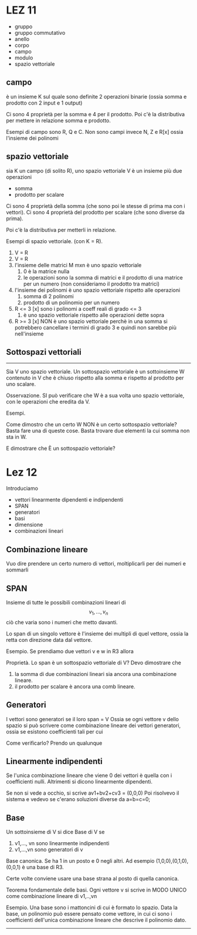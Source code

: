 # LEZ 11
- gruppo
- gruppo commutativo
- anello
- corpo
- campo
- modulo
- spazio vettoriale

## campo
è un insieme K sul quale sono definite 2 operazioni binarie (ossia somma e prodotto con 2 input e 1 output)

Ci sono 4 proprietà per la somma e 4 per il prodotto.
Poi c'è la distributiva per mettere in relazione somma e prodotto.

Esempi di campo sono R, Q e C.
Non sono campi invece N, Z e R[x] ossia l'insieme dei polinomi 

## spazio vettoriale
sia K un campo (di solito R), uno spazio vettoriale V è un insieme più due operazioni
- somma
- prodotto per scalare

Ci sono 4 proprietà della somma (che sono poi le stesse di prima ma con i vettori).
Ci sono 4 proprietà del prodotto per scalare (che sono diverse da prima).

Poi c'è la distributiva per metterli in relazione.

Esempi di spazio vettoriale. (con K = R).
1. V = R
2. V = R
3. l'insieme delle matrici M mxn è uno spazio vettoriale
	1. 0 è la matrice nulla
	2. le operazioni sono la somma di matrici e il prodotto di una matrice per un numero (non consideriamo il prodotto tra matrici)
4. l'insieme dei polinomi è uno spazio vettoriale rispetto alle operazioni
	1. somma di 2 polinomi
	2. prodotto di un polinomio per un numero
5. R <= 3 [x] sono i polinomi a coeff reali di grado <= 3
	1. è uno spazio vettoriale rispetto alle operazioni dette sopra
6. R >= 3 [x] NON è uno spazio vettoriale perchè in una somma si potrebbero cancellare i termini di grado 3 e quindi non sarebbe più nell'insieme

## Sottospazi vettoriali
---
Sia V uno spazio vettoriale.
Un sottospazio vettoriale è un sottoinsieme W contenuto in V che è chiuso rispetto alla somma e rispetto al prodotto per uno scalare.

Osservazione.
SI può verificare che W è a sua volta uno spazio vettoriale, con le operazioni che eredita da V.

Esempi.

Come dimostro che un certo W NON è un certo sottospazio vettoriale? Basta fare una di queste cose. Basta trovare due elementi la cui somma non sta in W.

E dimostrare che È un sottospazio vettoriale?
 

# Lez 12
Introduciamo
- vettori linearmente dipendenti e indipendenti
- SPAN
- generatori
- basi
- dimensione
- combinazioni lineari

## Combinazione lineare
Vuo dire prendere un certo numero di vettori, moltiplicarli per dei numeri e sommarli

## SPAN
Insieme di tutte le possibili combinazioni lineari di $$v_1,...,v_n$$ciò che varia sono i numeri che metto davanti.

Lo span di un singolo vettore è l'insieme dei multipli di quel vettore, ossia la retta con direzione data dal vettore.

Esempio.
Se prendiamo due vettori v e w in R3 allora 

Proprietà.
Lo span è un sottospazio vettoriale di V?
Devo dimostrare che
1. la somma di due combinazioni lineari sia ancora una combinazione lineare.
2. il prodotto per scalare è ancora una comb lineare.

## Generatori
I vettori sono generatori se il loro span = V
Ossia se ogni vettore v dello spazio si può scrivere come combinazione lineare dei vettori generatori, ossia se esistono coefficienti tali per cui 

Come verificarlo?
Prendo un qualunque 

## Linearmente indipendenti
Se l'unica combinazione lineare che viene 0 dei vettori è quella con i coefficienti nulli.
Altrimenti si dicono linearmente dipendenti.

Se non si vede a occhio, si scrive av1+bv2+cv3 = (0,0,0)
Poi risolvevo il sistema e vedevo se c'erano soluzioni diverse da a=b=c=0;

## Base
Un sottoinsieme di V si dice Base di V se
1. v1,..., vn sono linearmente indipendenti
2. v1,...,vn sono generatori di v

Base canonica.
Se ha 1 in un posto e 0 negli altri. Ad esempio (1,0,0),(0,1,0),(0,0,1) è una base di R3.

Certe volte conviene usare una base strana al posto di quella canonica.

Teorema fondamentale delle basi.
Ogni vettore v si scrive in MODO UNICO come combinazione lineare di v1,..,vn

Esempio.
Una base sono i mattoncini di cui è formato lo spazio.
Data la base, un polinomio può essere pensato come vettore, in cui ci sono i coefficienti dell'unica combinazione lineare che descrive il polinomio dato.

---






